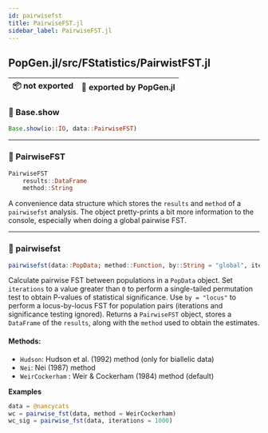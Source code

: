 ```yaml
---
id: pairwisefst
title: PairwiseFST.jl
sidebar_label: PairwiseFST.jl
---
```


## PopGen.jl/src/FStatistics/PairwistFST.jl
| 📦  not exported | 🔵  exported by PopGen.jl |
|:---:|:---:|

### 🔵 Base.show
```julia
Base.show(io::IO, data::PairwiseFST)
```
----
### 🔵 PairwiseFST
```julia
PairwiseFST
    results::DataFrame
    method::String
```
A convenience data structure which stores the `results` and `method` of a `pairwisefst` analysis.
The object pretty-prints a bit more information to the console, especially when doing a global pairwise FST. 

-----

### 🔵 pairwisefst
```julia
pairwisefst(data::PopData; method::Function, by::String = "global", iterations::Int64)
```
Calculate pairwise FST between populations in a `PopData` object. Set `iterations` 
to a value greater than `0` to perform a single-tailed permutation test to obtain
P-values of statistical significance. Use `by = "locus"` to perform a locus-by-locus FST for
population pairs (iterations and significance testing ignored). Returns a `PairwiseFST` object,
stores a `DataFrame` of the `results`, along with the `method` used to obtain the estimates. 
#### Methods:
- `Hudson`: Hudson et al. (1992) method (only for biallelic data)
- `Nei`: Nei (1987) method
- `WeirCockerham` : Weir & Cockerham (1984) method (default)

**Examples**
```julia
data = @nancycats
wc = pairwise_fst(data, method = WeirCockerham)
wc_sig = pairwise_fst(data, iterations = 1000)
```